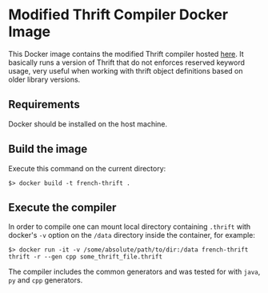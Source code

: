 # Modified Thrift Compiler Docker Image

This Docker image contains the modified Thrift compiler hosted [here](https://github.com/guardian/french-thrift.git). It basically runs a version of Thrift that do not enforces reserved keyword usage, very useful when working with thrift object definitions based on older library versions.

## Requirements

Docker should be installed on the host machine.

## Build the image

Execute this command on the current directory:
```
$> docker build -t french-thrift .
```

## Execute the compiler

In order to compile one can mount local directory containing `.thrift` with docker's `-v` option on the `/data` directory inside the container, for example:
```
$> docker run -it -v /some/absolute/path/to/dir:/data french-thrift thrift -r --gen cpp some_thrift_file.thrift
```
The compiler includes the common generators and was tested for with `java`, `py` and `cpp` generators.
